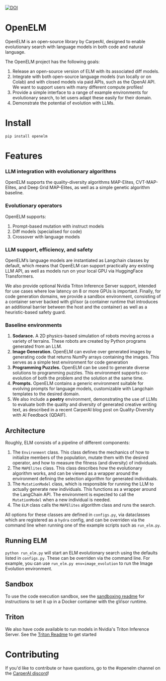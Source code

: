 [![DOI](https://zenodo.org/badge/532259603.svg)](https://zenodo.org/badge/latestdoi/532259603)
# OpenELM

OpenELM is an open-source library by CarperAI, designed to enable evolutionary search with language models in both code and natural language.

The OpenELM project has the following goals:
1. Release an open-source version of ELM with its associated diff models.
2. Integrate with both open-source language models (run locally or on Colab) and with closed models via paid APIs, such as the OpenAI API.
We want to support users with many different compute profiles!
3. Provide a simple interface to a range of example environments for evolutionary search, to let users adapt these easily for their domain.
4. Demonstrate the potential of evolution with LLMs.

# Install
`pip install openelm`

# Features

### LLM integration with evolutionary algorithms
OpenELM supports the quality-diversity algorithms MAP-Elites, CVT-MAP-Elites, and Deep Grid MAP-Elites, as well as a simple genetic algorithm baseline.

### Evolutionary operators
OpenELM supports:
1. Prompt-based mutation with instruct models
2. Diff models (specialised for code)
3. Crossover with language models

### LLM support, efficiency, and safety
OpenELM’s language models are instantiated as Langchain classes by default, which means that OpenELM can support practically any existing LLM API, as well as models run on your local GPU via HuggingFace Transformers.

We also provide optional Nvidia Triton Inference Server support, intended for use cases where low latency on 8 or more GPUs is important. Finally, for code generation domains, we provide a sandbox environment, consisting of a container server backed with gVisor (a container runtime that introduces an additional barrier between the host and the container) as well as a heuristic-based safety guard.

### Baseline environments
1. **Sodarace.** A 2D physics-based simulation of robots moving across a variety of terrains. These robots are created by Python programs generated from an LLM.
2. **Image Generation.** OpenELM can evolve over generated images by generating code that returns NumPy arrays containing the images. This serves as a simple test environment for code generation
3. **Programming Puzzles.** OpenELM can be used to generate diverse solutions to programming puzzles. This environment supports co-evolution of both the problem and the solution at the same time.
4. **Prompts.** OpenELM contains a generic environment suitable for evolving prompts for language models, customizable with Langchain templates to the desired domain.
5. We also include a **poetry** environment, demonstrating the use of LLMs to evaluate both the quality and diversity of generated creative writing text, as described in a recent CarperAI blog post on Quality-Diversity with AI Feedback (QDAIF).

## Architecture
Roughly, ELM consists of a pipeline of different components:
1. The `Environment` class. This class defines the mechanics of how to initialize members of the population, mutate them with the desired operator, and how to measure the fitness (and diversity) of individuals.
2. The `MAPElites` class. This class describes how the evolutionary algorithm works, and can be viewed as a wrapper around the environment defining the selection algorithm for generated individuals.
3. The `MutationModel` class, which is responsible for running the LLM to actually generate new individuals. This functions as a wrapper around the LangChain API. The environment is expected to call the `MutationModel` when a new individual is needed.
4. The `ELM` class calls the `MAPElites` algorithm class and runs the search.

All options for these classes are defined in `configs.py`, via dataclasses which are registered as a `hydra` config, and can be overriden via the command line when running one of the example scripts such as `run_elm.py`.

## Running ELM
`python run_elm.py` will start an ELM evolutionary search using the defaults listed in `configs.py`. These can be overriden via the command line. For example, you can use `run_elm.py env=image_evolution` to run the Image Evolution environment.

## Sandbox
To use the code execution sandbox, see the [sandboxing readme](https://github.com/CarperAI/OpenELM/blob/main/src/openelm/sandbox/README.md) for instructions to set it up in a Docker container with the gVisor runtime.

## Triton
We also have code available to run models in Nvidia's Triton Inference Server. See the [Triton Readme](https://github.com/CarperAI/OpenELM/blob/main/src/openelm/codegen/triton_utils/readme.md) to get started

# Contributing
If you'd like to contribute or have questions, go to the #openelm channel on the [CarperAI discord](https://discord.gg/canadagoose)!

